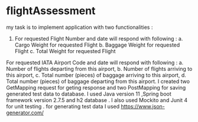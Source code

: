 # flightAssessment
my task is to implement application with two functionalities : 
1. For requested Flight Number and date will respond with following :
 a. Cargo Weight for requested Flight
 b. Baggage Weight for requested Flight
 c. Total Weight for requested Flight
   
  For requested IATA Airport Code and date will respond with following :
   a. Number of flights departing from this airport,
   b. Number of flights arriving to this airport,
   c. Total number (pieces) of baggage arriving to this airport, d. Total number (pieces) of baggage departing from this airport. 
I created two GetMapping request for geting response and two PostMapping for saving generated test data to database.
I used Java version 11 ,Spring boot framework version 2.7.5 and h2 database . I also used Mockito and Junit 4 for unit testing .
for generating test data I used  https://www.json-generator.com/ 
